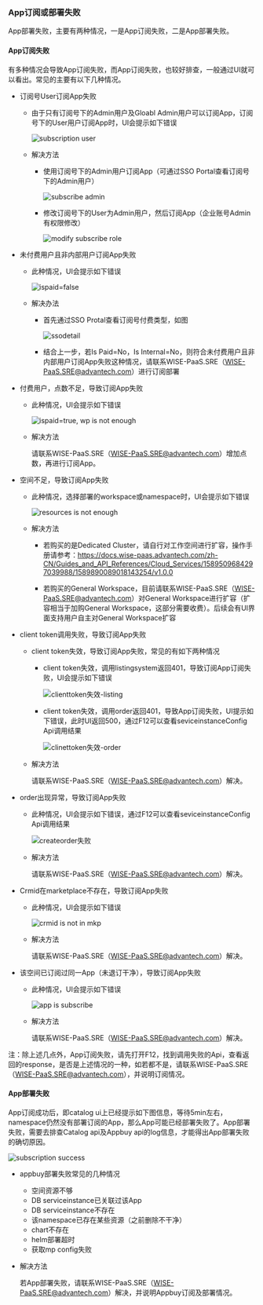 ### App订阅或部署失败

App部署失败，主要有两种情况，一是App订阅失败，二是App部署失败。

#### App订阅失败  

有多种情况会导致App订阅失败，而App订阅失败，也较好排查，一般通过UI就可以看出。常见的主要有以下几种情况。

- 订阅号User订阅App失败  

    - 由于只有订阅号下的Admin用户及Gloabl Admin用户可以订阅App，订阅号下的User用户订阅App时，UI会提示如下错误
 
       ![subscription user](/image/subscription-user.png)
     
    - 解决方法

      - 使用订阅号下的Admin用户订阅App（可通过SSO Portal查看订阅号下的Admin用户）

        ![subscribe admin](/image/subscribe-admin.png)

      - 修改订阅号下的User为Admin用户，然后订阅App（企业账号Admin有权限修改）

        ![modify subscribe role](/image/modify-subscribe-role.png)

- 未付费用户且非内部用户订阅App失败

    - 此种情况，UI会提示如下错误

         ![ispaid=false](/image/ispaid=false.png)

    - 解决办法

      - 首先通过SSO Protal查看订阅号付费类型，如图

          ![ssodetail](/image/ssodetail.png)

      - 结合上一步，若Is Paid=No，Is Internal=No，则符合未付费用户且非内部用户订阅App失败这种情况，请联系WISE-PaaS.SRE（WISE-PaaS.SRE@advantech.com）进行订阅部署

- 付费用户，点数不足，导致订阅App失败

    - 此种情况，UI会提示如下错误

       ![ispaid=true, wp is not enough](/image/ispaid=truewp-is-not-enough.png)

    - 解决方法

        请联系WISE-PaaS.SRE（WISE-PaaS.SRE@advantech.com）增加点数，再进行订阅App。

- 空间不足，导致订阅App失败  

    - 此种情况，选择部署的workspace或namespace时，UI会提示如下错误

       ![resources is not enough](/image/resources-is-not-enough.png)

    - 解决方法

      - 若购买的是Dedicated Cluster，请自行对工作空间进行扩容，操作手册请参考：https://docs.wise-paas.advantech.com/zh-CN/Guides_and_API_References/Cloud_Services/1589509684297039988/1589890089018143254/v1.0.0   

      - 若购买的General Workspace，目前请联系WISE-PaaS.SRE（WISE-PaaS.SRE@advantech.com）对General Workspace进行扩容（扩容相当于加购General Workspace，这部分需要收费）。后续会有UI界面支持用户自主对General Workspace扩容

- client token调用失败，导致订阅App失败  

    - client token失效，导致订阅App失败，常见的有如下两种情况

      - client token失效，调用listingsystem返回401，导致订阅App订阅失败，UI会提示如下错误

          ![clienttoken失效-listing](/image/clienttoken失效-listing.png)

      - client token失效，调用order返回401，导致App订阅失败，UI提示如下错误，此时UI返回500，通过F12可以查看seviceinstanceConfig Api调用结果

          ![clinettoken失效-order](/image/clinettoken失效-order.png)

    - 解决方法

        请联系WISE-PaaS.SRE（WISE-PaaS.SRE@advantech.com）解决。

- order出现异常，导致订阅App失败

    - 此种情况，UI会提示如下错误，通过F12可以查看seviceinstanceConfig Api调用结果

        ![createorder失败](/image/createorder失败.png)

    - 解决方法

        请联系WISE-PaaS.SRE（WISE-PaaS.SRE@advantech.com）解决。

- Crmid在marketplace不存在，导致订阅App失败

    - 此种情况，UI会提示如下错误

       ![crmid is not in mkp](/image/crmid-is-not-in-mkp.png)

    - 解决方法

        请联系WISE-PaaS.SRE（WISE-PaaS.SRE@advantech.com）解决。

- 该空间已订阅过同一App（未退订干净），导致订阅App失败

    - 此种情况，UI会提示如下错误

       ![app is subscribe](/image/app-is-subscribe.png)

    - 解决方法

        请联系WISE-PaaS.SRE（WISE-PaaS.SRE@advantech.com）解决。

注：除上述几点外，App订阅失败，请先打开F12，找到调用失败的Api，查看返回的response，是否是上述情况的一种，如若都不是，请联系WISE-PaaS.SRE（WISE-PaaS.SRE@advantech.com），并说明订阅情况。

#### App部署失败

App订阅成功后，即catalog ui上已经提示如下图信息，等待5min左右，namespace仍然没有部署订阅的App，那么App可能已经部署失败了。App部署失败，需要去排查Catalog api及Appbuy api的log信息，才能得出App部署失败的确切原因。

 ![subscription success](/image/subscription-success.png)

- appbuy部署失败常见的几种情况
  - 空间资源不够
  - DB serviceinstance已关联过该App
  - DB serviceinstance不存在
  - 该namespace已存在某些资源（之前删除不干净）
  - chart不存在
  - helm部署超时
  - 获取mp config失败

- 解决方法

  若App部署失败，请联系WISE-PaaS.SRE（WISE-PaaS.SRE@advantech.com）解决，并说明Appbuy订阅及部署情况。


